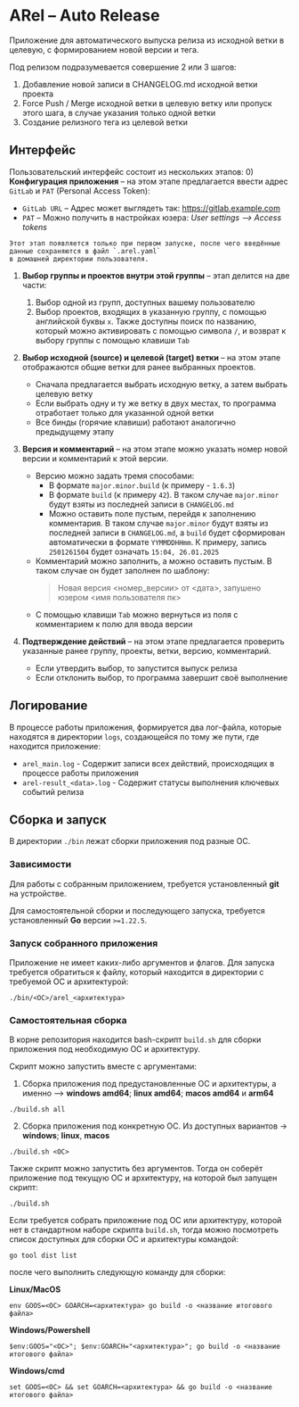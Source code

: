 # ARel – Auto Release
Приложение для автоматического выпуска релиза из исходной ветки в целевую, с формированием новой версии и тега.

Под релизом подразумевается совершение 2 или 3 шагов:
1) Добавление новой записи в CHANGELOG.md исходной ветки проекта
2) Force Push / Merge исходной ветки в целевую ветку или пропуск этого шага, в случае указания только одной ветки
3) Создание релизного тега из целевой ветки

## Интерфейс
Пользовательский интерфейс состоит из нескольких этапов:
0) **Конфигурация приложения** – на этом этапе предлагается ввести адрес `GitLab` и `PAT` (Personal Access Token):
   - `GitLab URL` – Адрес может выглядеть так: https://gitlab.example.com
   - `PAT` – Можно получить в настройках юзера: _User settings –> Access tokens_

    Этот этап появляется только при первом запуске, после чего введённые данные сохраняются в файл `.arel.yaml`
    в домашней директории пользователя.

1) **Выбор группы и проектов внутри этой группы** – этап делится на две части:
   1) Выбор одной из групп, доступных вашему пользователю
   2) Выбор проектов, входящих в указанную группу, с помощью английской буквы `x`.
      Также доступны поиск по названию, который можно активировать с помощью символа `/`, и возврат к выбору группы с помощью клавиши `Tab`

2) **Выбор исходной (source) и целевой (target) ветки** – на этом этапе отображаются общие ветки для ранее выбранных проектов.
   - Сначала предлагается выбрать исходную ветку, а затем выбрать целевую ветку
   - Если выбрать одну и ту же ветку в двух местах, то программа отработает только для указанной одной ветки
   - Все бинды (горячие клавиши) работают аналогично предыдущему этапу

3) **Версия и комментарий** – на этом этапе можно указать номер новой версии и комментарий к этой версии.
   - Версию можно задать тремя способами:
     - В формате `major.minor.build` (к примеру - `1.6.3`)
     - В формате `build` (к примеру `42`). В таком случае `major.minor` будут взяты из последней записи в `CHANGELOG.md`
     - Можно оставить поле пустым, перейдя к заполнению комментария.
       В таком случае `major.minor` будут взяты из последней записи в `CHANGELOG.md`, а `build` будет сформирован автоматически
       в формате `YYMMDDHHmm`. К примеру, запись `2501261504` будет означать `15:04, 26.01.2025`
   - Комментарий можно заполнить, а можно оставить пустым. В таком случае он будет заполнен по шаблону: 
     > Новая версия <номер_версии> от <дата>, запушено юзером <имя пользователя пк>
   - С помощью клавиши `Tab` можно вернуться из поля с комментарием к полю для ввода версии

4) **Подтверждение действий** – на этом этапе предлагается проверить указанные ранее группу, проекты, ветки, версию, комментарий.
   - Если утвердить выбор, то запустится выпуск релиза
   - Если отклонить выбор, то программа завершит своё выполнение

## Логирование
В процессе работы приложения, формируется два лог-файла, которые находятся в директории `logs`,
создающейся по тому же пути, где находится приложение:
- `arel_main.log` - Содержит записи всех действий, происходящих в процессе работы приложения
- `arel-result_<data>.log` - Содержит статусы выполнения ключевых событий релиза

## Сборка и запуск
В директории `./bin` лежат сборки приложения под разные ОС.

### Зависимости
Для работы c собранным приложением, требуется установленный **git** на устройстве.

Для самостоятельной сборки и последующего запуска, требуется установленный **Go** версии `>=1.22.5`.

### Запуск собранного приложения
Приложение не имеет каких-либо аргументов и флагов.
Для запуска требуется обратиться к файлу, который находится в директории с требуемой ОС и архитектурой: 
```shell
./bin/<ОС>/arel_<архитектура>
```

### Самостоятельная сборка
В корне репозитория находится bash-скрипт `build.sh` для сборки приложения под необходимую ОС и архитектуру.

Скрипт можно запустить вместе с аргументами:
1) Сборка приложения под предустановленные ОС и архитектуры, а именно –> **windows amd64**; **linux amd64**;
**macos amd64** и **arm64**
```shell
./build.sh all
```

2) Сборка приложения под конкретную ОС. Из доступных вариантов -> **windows**; **linux**, **macos**
```shell
./build.sh <ОС>
```

Также скрипт можно запустить без аргументов. Тогда он соберёт приложение под текущую ОС и архитектуру, 
на которой был запущен скрипт:
```shell
./build.sh
```

Если требуется собрать приложение под ОС или архитектуру, которой нет в стандартном наборе скрипта `build.sh`,
тогда можно посмотреть список доступных для сборки ОС и архитектуры командой:
```shell
go tool dist list
```
после чего выполнить следующую команду для сборки:

**Linux/MacOS**
```shell
env GOOS=<ОС> GOARCH=<архитектура> go build -o <название итогового файла>
```

**Windows/Powershell**
```shell
$env:GOOS="<ОС>"; $env:GOARCH="<архитектура>"; go build -o <название итогового файла>
```

**Windows/cmd**
```shell
set GOOS=<ОС> && set GOARCH=<архитектура> && go build -o <название итогового файла>
```
